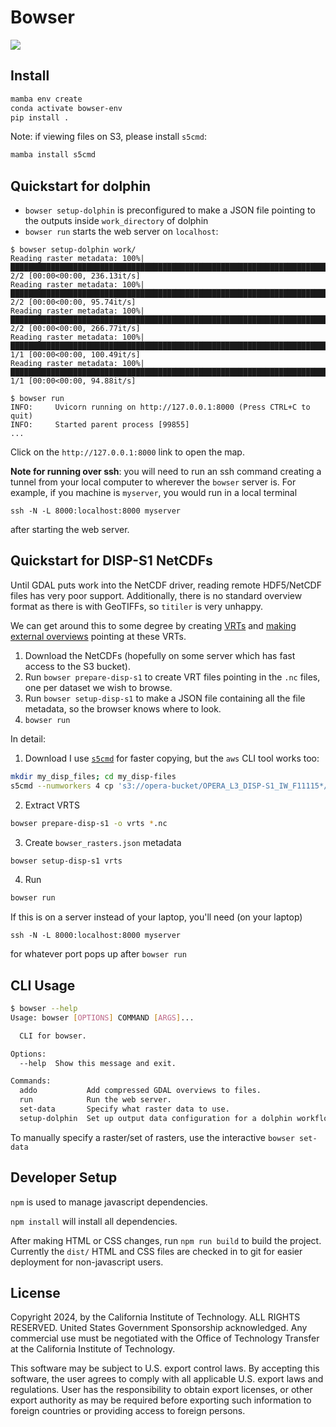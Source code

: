 # Bowser

![](docs/demo-timeseries.jpg)

## Install

```bash
mamba env create
conda activate bowser-env
pip install .
```

Note: if viewing files on S3, please install `s5cmd`:

```bash
mamba install s5cmd
```

## Quickstart for dolphin

- `bowser setup-dolphin` is preconfigured to make a JSON file pointing to the outputs inside `work_directory` of dolphin
- `bowser run` starts the web server on `localhost`:

```
$ bowser setup-dolphin work/
Reading raster metadata: 100%|████████████████████████████████████████████████████████████████████████████████████████████████████████████████████████████████████████████████| 2/2 [00:00<00:00, 236.13it/s]
Reading raster metadata: 100%|█████████████████████████████████████████████████████████████████████████████████████████████████████████████████████████████████████████████████| 2/2 [00:00<00:00, 95.74it/s]
Reading raster metadata: 100%|████████████████████████████████████████████████████████████████████████████████████████████████████████████████████████████████████████████████| 2/2 [00:00<00:00, 266.77it/s]
Reading raster metadata: 100%|████████████████████████████████████████████████████████████████████████████████████████████████████████████████████████████████████████████████| 1/1 [00:00<00:00, 100.49it/s]
Reading raster metadata: 100%|█████████████████████████████████████████████████████████████████████████████████████████████████████████████████████████████████████████████████| 1/1 [00:00<00:00, 94.88it/s]

$ bowser run
INFO:     Uvicorn running on http://127.0.0.1:8000 (Press CTRL+C to quit)
INFO:     Started parent process [99855]
...
```

Click on the `http://127.0.0.1:8000` link to open the map.


**Note for running over ssh**: you will need to run an ssh command creating a tunnel from your local computer to wherever the `bowser` server is.
For example, if you machine is `myserver`, you would run in a local terminal

```
ssh -N -L 8000:localhost:8000 myserver
```
after starting the web server.

## Quickstart for DISP-S1 NetCDFs

Until GDAL puts work into the NetCDF driver, reading remote HDF5/NetCDF files has very poor support. Additionally, there is no standard overview format as there is with GeoTIFFs, so `titiler` is very unhappy.

We can get around this to some degree by creating [VRTs](https://gdal.org/drivers/raster/vrt.html) and [making external overviews](https://gdal.org/programs/gdaladdo.html) pointing at these VRTs.

1. Download the NetCDFs (hopefully on some server which has fast access to the S3 bucket).
2. Run `bowser prepare-disp-s1` to create VRT files pointing in the `.nc` files, one per dataset we wish to browse.
3. Run `bowser setup-disp-s1` to make a JSON file containing all the file metadata, so the browser knows where to look.
4. `bowser run`

In detail:

1. Download
I use [`s5cmd`](https://github.com/peak/s5cmd) for faster copying, but the `aws` CLI tool works too:

```bash
mkdir my_disp_files; cd my_disp-files
s5cmd --numworkers 4 cp 's3://opera-bucket/OPERA_L3_DISP-S1_IW_F11115*/OPERA_L3_DISP-S1_IW_F11115*.nc' .
```

2. Extract VRTS

```bash
bowser prepare-disp-s1 -o vrts *.nc
```

3. Create `bowser_rasters.json` metadata

```bash
bowser setup-disp-s1 vrts
```

4. Run

```bash
bowser run
```

If this is on a server instead of your laptop, you'll need (on your laptop)

```
ssh -N -L 8000:localhost:8000 myserver
```
for whatever port pops up after `bowser run`


## CLI Usage

```bash
$ bowser --help
Usage: bowser [OPTIONS] COMMAND [ARGS]...

  CLI for bowser.

Options:
  --help  Show this message and exit.

Commands:
  addo           Add compressed GDAL overviews to files.
  run            Run the web server.
  set-data       Specify what raster data to use.
  setup-dolphin  Set up output data configuration for a dolphin workflow.
```

To manually specify a raster/set of rasters, use the interactive `bowser set-data`

## Developer Setup

`npm` is used to manage javascript dependencies.

`npm install` will install all dependencies.

After making HTML or CSS changes, run `npm run build` to build the project.
Currently the `dist/` HTML and CSS files are checked in to git for easier deployment for non-javascript users.

## License

Copyright 2024, by the California Institute of Technology. ALL RIGHTS RESERVED. United States Government Sponsorship acknowledged. Any commercial use must be negotiated with the Office of Technology Transfer at the California Institute of Technology.

This software may be subject to U.S. export control laws. By accepting this software, the user agrees to comply with all applicable U.S. export laws and regulations. User has the responsibility to obtain export licenses, or other export authority as may be required before exporting such information to foreign countries or providing access to foreign persons.
